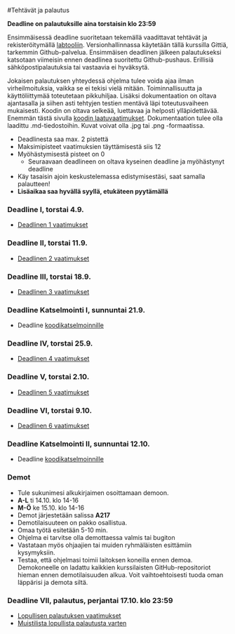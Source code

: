 ﻿#Tehtävät ja palautus

**Deadline on palautuksille aina torstaisin klo 23:59**

Ensimmäisessä deadline suoritetaan tekemällä vaadittavat tehtävät ja rekisteröitymällä [labtooliin](http://tktl-labtool.herokuapp.com/register). Versionhallinnassa käytetään tällä kurssilla Gittiä, tarkemmin Github-palvelua. Ensimmäisen deadlinen jälkeen palautukseksi katsotaan viimeisin ennen deadlinea suoritettu Github-pushaus. Erillisiä sähköpostipalautuksia tai vastaavia ei hyväksytä.

Jokaisen palautuksen yhteydessä ohjelma tulee voida ajaa ilman virheilmoituksia, vaikka se ei tekisi vielä mitään. Toiminnallisuutta ja käyttöliittymää toteutetaan pikkuhiljaa. Lisäksi dokumentaation  on oltava ajantasalla ja siihen asti tehtyjen testien mentävä läpi toteutusvaiheen mukaisesti. Koodin on oltava selkeää, luettavaa ja helposti ylläpidettävää. Enemmän tästä sivulla [koodin laatuvaatimukset](Koodin-laatuvaatimukset.md). Dokumentaation tulee olla laadittu .md-tiedostoihin. Kuvat voivat olla .jpg tai .png -formaatissa.

* Deadlinesta saa max. 2 pistettä
* Maksimipisteet vaatimuksien täyttämisestä siis 12
* Myöhästymisestä pisteet on 0
  * Seuraavaan deadlineen on oltava kyseinen deadline ja myöhästynyt deadline
* Käy tasaisin ajoin keskustelemassa edistymisestäsi, saat samalla palautteen!
* **Lisäaikaa saa hyvällä syyllä, etukäteen pyytämällä**

### Deadline I, torstai 4.9.
* [Deadlinen 1 vaatimukset](Deadline-1.md)

### Deadline II, torstai 11.9.
* [Deadlinen 2 vaatimukset](Deadline-2.md)

### Deadline III, torstai 18.9.
* [Deadlinen 3 vaatimukset](Deadline-3.md)

### Deadline Katselmointi I, sunnuntai 21.9.
* Deadline [koodikatselmoinnille](Koodikatselmointi.md)

### Deadline IV, torstai 25.9.
* [Deadlinen 4 vaatimukset](Deadline-4.md)

### Deadline V, torstai 2.10.
* [Deadlinen 5 vaatimukset](Deadline-5.md)

### Deadline VI, torstai 9.10.
* [Deadlinen 6 vaatimukset](Deadline-6.md)

### Deadline Katselmointi II, sunnuntai 12.10.
* Deadline [koodikatselmoinnille](Koodikatselmointi.md)

### Demot

* Tule sukunimesi alkukirjaimen osoittamaan demoon.
* **A-L** ti 14.10. klo 14-16
* **M-Ö** ke 15.10. klo 14-16
* Demot järjestetään salissa **A217**
* Demotilaisuuteen on pakko osallistua.
* Omaa työtä esitetään 5-10 min. 
* Ohjelma ei tarvitse olla demottaessa valmis tai bugiton
* Vastataan myös ohjaajien tai muiden ryhmäläisten esittämiin kysymyksiin.
* Testaa, että ohjelmasi toimii laitoksen koneilla ennen demoa. Demokoneelle on ladattu kaikkien kurssilaisten GitHub-repositoriot hieman ennen demotilaisuuden alkua. Voit vaihtoehtoisesti tuoda oman läppärisi ja demota siltä.

### Deadline VII, palautus, perjantai 17.10. klo 23:59

* [Lopullisen palautuksen vaatimukset](Deadline-7-lopullinen-palautus.md)
* [Muistilista lopullista palautusta varten](Muistilista.md)

